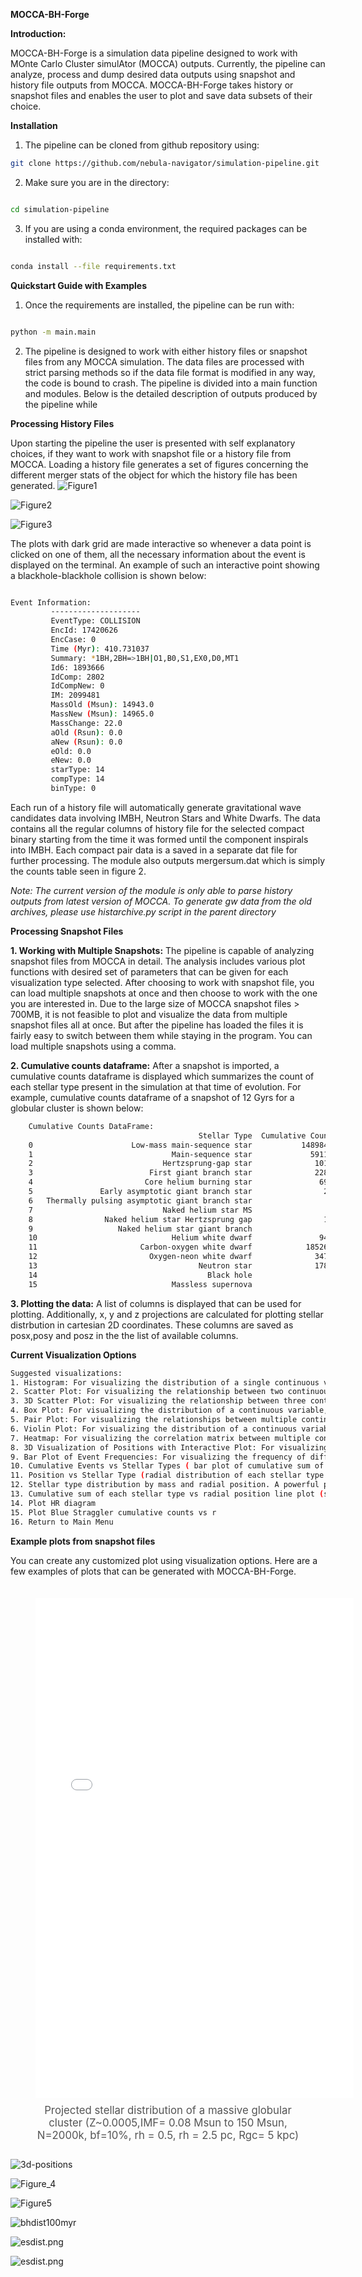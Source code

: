 
**MOCCA-BH-Forge**

**Introduction:**

MOCCA-BH-Forge is a simulation data pipeline designed to work with MOnte Carlo Cluster simulAtor (MOCCA) outputs. Currently, the pipeline can analyze, process and dump desired data outputs using snapshot and history file outputs from MOCCA. MOCCA-BH-Forge takes 
history or snapshot files and enables the user to plot and save data subsets of their choice.

**Installation**

1. The pipeline can be cloned from github repository using:

```bash
git clone https://github.com/nebula-navigator/simulation-pipeline.git
```
2. Make sure you are in the directory:

```bash

cd simulation-pipeline
```

3. If you are using a conda environment, the required packages can be installed with:

```bash

conda install --file requirements.txt
```

**Quickstart Guide with Examples**

1. Once the requirements are installed, the pipeline can be run with:

```bash

python -m main.main

```
2. The pipeline is designed to work with either history files or snapshot files from any MOCCA simulation. The data files are processed with strict parsing methods so if the data file format is modified in any way, the code is bound to crash. The pipeline is divided into
   a main function and modules. Below is the detailed description of outputs produced by the pipeline while

**Processing History Files**

   Upon starting the pipeline the user is presented with self explanatory choices, if they want to work with snapshot file or a history file from MOCCA. Loading a history file generates a set of figures concerning the different merger stats of the object
   for which the history file has been generated.
 ![Figure1](https://github.com/user-attachments/assets/b93bf03e-c322-4a1c-bbe7-829647631e56)

 ![Figure2](https://github.com/user-attachments/assets/eac9d2c6-bf57-4595-aad0-d46b58590d0f)

![Figure3](https://github.com/user-attachments/assets/99b327a9-f8a9-4828-8f1f-6fe3566f1467)



   The plots with dark grid are made interactive so whenever a data point is clicked on one of them, all the necessary information about the event is displayed on the terminal. An example of such an interactive point showing
   a blackhole-blackhole collision is shown below:

   ```bash

   Event Information:
            --------------------
            EventType: COLLISION
            EncId: 17420626
            EncCase: 0
            Time (Myr): 410.731037
            Summary: *1BH,2BH=>1BH|O1,B0,S1,EX0,D0,MT1
            Id6: 1893666
            IdComp: 2802
            IdCompNew: 0
            IM: 2099481
            MassOld (Msun): 14943.0
            MassNew (Msun): 14965.0
            MassChange: 22.0
            aOld (Rsun): 0.0
            aNew (Rsun): 0.0
            eOld: 0.0
            eNew: 0.0
            starType: 14
            compType: 14
            binType: 0
   ```
   
   Each run of a history file will automatically generate gravitational wave candidates data involving IMBH, Neutron Stars and White Dwarfs. The data contains all the regular columns of history file for the selected compact binary starting from the 
   time it was formed until the component inspirals into IMBH. Each compact pair data is a saved in a separate dat file for further processing. The module also outputs mergersum.dat which is simply the counts table seen in figure 2.

   *Note: The current version of the module is only able to parse history outputs from latest version of MOCCA. To generate gw data from the old archives, please use histarchive.py script in the parent directory*

   **Processing Snapshot Files**

   **1. Working with Multiple Snapshots:** The pipeline is capable of analyzing snapshot files from MOCCA in detail. The analysis includes various plot functions with desired set of parameters that can be given for each visualization type selected. After choosing to work with snapshot file,
   you can load multiple snapshots at once and then choose to work with the one you are interested in. Due to the large size of MOCCA snapshot files > 700MB, it is not feasible to plot and visualize the data from multiple snapshot files all at once. But
   after the pipeline has loaded the files it is fairly easy to switch between them while staying in the program. You can load multiple snapshots using a comma.

   **2. Cumulative counts dataframe:** After a snapshot is imported, a cumulative counts dataframe is displayed which summarizes the count of each stellar type present in the simulation at that time of evolution. For example, cumulative counts dataframe of a snapshot of 12 Gyrs for a globular cluster is shown below:

```bash
    Cumulative Counts DataFrame:
                                          Stellar Type  Cumulative Count
    0                      Low-mass main-sequence star           1489847
    1                               Main-sequence star             59112
    2                             Hertzsprung-gap star              1011
    3                          First giant branch star              2287
    4                         Core helium burning star               696
    5               Early asymptotic giant branch star                27
    6   Thermally pulsing asymptotic giant branch star                 2
    7                             Naked helium star MS                 1
    8                Naked helium star Hertzsprung gap                16
    9                   Naked helium star giant branch                 0
    10                              Helium white dwarf               945
    11                       Carbon-oxygen white dwarf            185267
    12                         Oxygen-neon white dwarf              3470
    13                                    Neutron star              1781
    14                                      Black hole                 2
    15                              Massless supernova                 0

```

 **3. Plotting the data:** A list of columns is displayed that can be used for plotting. Additionally, x, y and z projections are calculated for plotting stellar distrbution in cartesian 2D coordinates. These columns are saved as posx,posy and 
      posz in the the list of available columns. 

   **Current Visualization Options**

   ```bash
   Suggested visualizations:
   1. Histogram: For visualizing the distribution of a single continuous variable.
   2. Scatter Plot: For visualizing the relationship between two continuous variables, grouped by 2 color axes
   3. 3D Scatter Plot: For visualizing the relationship between three continuous variables.
   4. Box Plot: For visualizing the distribution of a continuous variable, possibly grouped by a categorical variable.
   5. Pair Plot: For visualizing the relationships between multiple continuous variables.
   6. Violin Plot: For visualizing the distribution of a continuous variable, possibly grouped by a categorical variable.
   7. Heatmap: For visualizing the correlation matrix between multiple continuous variables.
   8. 3D Visualization of Positions with Interactive Plot: For visualizing the positions of objects in the cluster in 3D space with interactive features.
   9. Bar Plot of Event Frequencies: For visualizing the frequency of different events (takes single column)
   10. Cumulative Events vs Stellar Types ( bar plot of cumulative sum of each stellar type)
   11. Position vs Stellar Type (radial distribution of each stellar type
   12. Stellar type distribution by mass and radial position. A powerful plot for multiple distribution analysis
   13. Cumulative sum of each stellar type vs radial position line plot (suggested plot from reference thesis)
   14. Plot HR diagram
   15. Plot Blue Straggler cumulative counts vs r
   16. Return to Main Menu

```
   **Example plots from snapshot files**

   You can create any customized plot using visualization options. Here are a few examples of plots that can be generated with MOCCA-BH-Forge.

   <!-- Interactive Plot -->
<div style="margin-top: 20px; text-align: center;">
  <figure style="display: inline-block; text-align: center;">
    <iframe src="./images/scatter_plot.html" style="width: 120%; max-width: 1800px; height: 800px; border: none;"></iframe>
    <figcaption style="margin-top: 10px; font-size: 1.2em; color: #555;">                    Projected stellar distribution of a massive globular cluster (Z~0.0005,IMF= 0.08 Msun to 150 Msun, N=2000k, bf=10%, rh = 0.5, rh = 2.5 pc, Rgc= 5 kpc)</figcaption>
  </figure>
</div>

   ![3d-positions](https://github.com/user-attachments/assets/a698ef58-2e82-4340-89ad-0d4ec4fd2183)

   ![Figure_4](https://github.com/user-attachments/assets/1cc27a05-b5a6-4078-b5ea-7c2c379a9220)

   ![Figure5](https://github.com/user-attachments/assets/466c99a8-c3ba-4ba1-a519-ea4c0869d815)

   ![bhdist100myr](https://github.com/user-attachments/assets/1b185a4c-03d1-4a1e-9761-079409af9122)

   ![esdist.png](/esdist.png)

   ![esdist.png](/nsdist.png)
 







   

   
   

